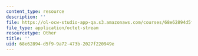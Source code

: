 ```yaml
---
content_type: resource
description: ''
file: https://ol-ocw-studio-app-qa.s3.amazonaws.com/courses/68e62894d5f99a72473b2027f220949e_DIABL.pdf
file_type: application/octet-stream
resourcetype: Other
title: ''
uid: 68e62894-d5f9-9a72-473b-2027f220949e
---
```

